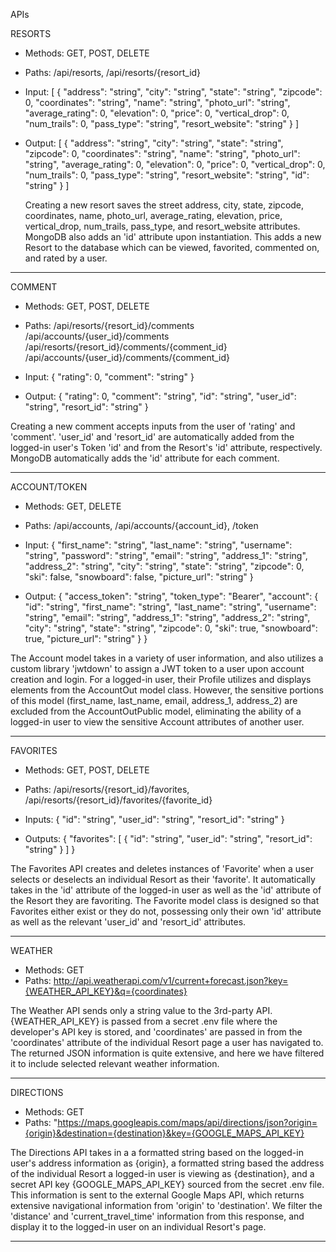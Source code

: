 APIs



RESORTS
 - Methods: GET, POST, DELETE
 - Paths: /api/resorts, /api/resorts/{resort_id}

 - Input:
	[
	{
		"address": "string",
		"city": "string",
		"state": "string",
		"zipcode": 0,
		"coordinates": "string",
		"name": "string",
		"photo_url": "string",
		"average_rating": 0,
		"elevation": 0,
		"price": 0,
		"vertical_drop": 0,
		"num_trails": 0,
		"pass_type": "string",
		"resort_website": "string"
	}
	]

- Output:
	[
	{
		"address": "string",
		"city": "string",
		"state": "string",
		"zipcode": 0,
		"coordinates": "string",
		"name": "string",
		"photo_url": "string",
		"average_rating": 0,
		"elevation": 0,
		"price": 0,
		"vertical_drop": 0,
		"num_trails": 0,
		"pass_type": "string",
		"resort_website": "string",
		"id": "string"
	}
	]

	Creating a new resort saves the street address, city, state, zipcode, coordinates, name, photo_url, average_rating, elevation, price, vertical_drop, num_trails, pass_type, and resort_website attributes. MongoDB also adds an 'id' attribute upon instantiation. This adds a new Resort to the database which can be viewed, favorited, commented on, and rated by a user.

_____________________________________________________________________________________________________________________________________________________________

COMMENT

- Methods: GET, POST, DELETE
- Paths: /api/resorts/{resort_id}/comments
		/api/accounts/{user_id}/comments
		/api/resorts/{resort_id}/comments/{comment_id}
		/api/accounts/{user_id}/comments/{comment_id}

- Input:
	{
	"rating": 0,
	"comment": "string"
	}

- Output:
{
  "rating": 0,
  "comment": "string",
  "id": "string",
  "user_id": "string",
  "resort_id": "string"
}

Creating a new comment accepts inputs from the user of 'rating' and 'comment'. 'user_id' and 'resort_id' are automatically added from the logged-in user's Token 'id' and from the Resort's 'id' attribute, respectively. MongoDB automatically adds the 'id' attribute for each comment.

_____________________________________________________________________________________________________________________________________________________________

ACCOUNT/TOKEN

- Methods: GET, DELETE
- Paths: /api/accounts, /api/accounts/{account_id}, /token

- Input:
{
  "first_name": "string",
  "last_name": "string",
  "username": "string",
  "password": "string",
  "email": "string",
  "address_1": "string",
  "address_2": "string",
  "city": "string",
  "state": "string",
  "zipcode": 0,
  "ski": false,
  "snowboard": false,
  "picture_url": "string"
}

- Output:
{
  "access_token": "string",
  "token_type": "Bearer",
  "account": {
    "id": "string",
    "first_name": "string",
    "last_name": "string",
    "username": "string",
    "email": "string",
    "address_1": "string",
    "address_2": "string",
    "city": "string",
    "state": "string",
    "zipcode": 0,
    "ski": true,
    "snowboard": true,
    "picture_url": "string"
  }
}

The Account model takes in a variety of user information, and also utilizes a custom library 'jwtdown' to assign a JWT token to a user upon account creation and login. For a logged-in user, their Profile utilizes and displays elements from the AccountOut model class. However, the sensitive portions of this model (first_name, last_name, email, address_1, address_2) are excluded from the AccountOutPublic model, eliminating the ability of a logged-in user to view the sensitive Account attributes of another user.

_____________________________________________________________________________________________________________________________________________________________

FAVORITES

- Methods: GET, POST, DELETE
- Paths: /api/resorts/{resort_id}/favorites, /api/resorts/{resort_id}/favorites/{favorite_id}

- Inputs:
{
  "id": "string",
  "user_id": "string",
  "resort_id": "string"
}

- Outputs:
{
  "favorites": [
    {
      "id": "string",
      "user_id": "string",
      "resort_id": "string"
    }
  ]
}

The Favorites API creates and deletes instances of 'Favorite' when a user selects or deselects an individual Resort as their 'favorite'. It automatically takes in the 'id' attribute of the logged-in user as well as the 'id' attribute of the Resort they are favoriting. The Favorite model class is designed so that Favorites either exist or they do not, possessing only their own 'id' attribute as well as the relevant 'user_id' and 'resort_id' attributes.

_____________________________________________________________________________________________________________________________________________________________

WEATHER

- Methods: GET
- Paths: http://api.weatherapi.com/v1/current+forecast.json?key={WEATHER_API_KEY}&q={coordinates}


The Weather API sends only a string value to the 3rd-party API. {WEATHER_API_KEY} is passed from a secret .env file where the developer's API key is stored, and 'coordinates' are passed in from the 'coordinates' attribute of the individual Resort page a user has navigated to. The returned JSON information is quite extensive, and here we have filtered it to include selected relevant weather information.
_____________________________________________________________________________________________________________________________________________________________

DIRECTIONS

- Methods: GET
- Paths: "https://maps.googleapis.com/maps/api/directions/json?origin={origin}&destination={destination}&key={GOOGLE_MAPS_API_KEY}

The Directions API takes in a  a formatted string based on the logged-in user's address information as {origin}, a formatted string based the address of the individual Resort a logged-in user is viewing as {destination}, and a secret API key {GOOGLE_MAPS_API_KEY} sourced from the secret .env file. This information is sent to the external Google Maps API, which returns extensive navigational information from 'origin' to 'destination'. We filter the 'distance' and 'current_travel_time' information from this response, and display it to the logged-in user on an individual Resort's page.

_____________________________________________________________________________________________________________________________________________________________
